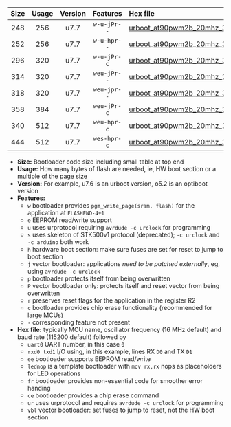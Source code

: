 |Size|Usage|Version|Features|Hex file|
|:-:|:-:|:-:|:-:|:--|
|248|256|u7.7|`w-u-jPr--`|[urboot_at90pwm2b_20mhz_38400bps_uart0_rxd4_txd3_lednop_ur_vbl.hex](https://raw.githubusercontent.com/stefanrueger/urboot.hex/main/mcus/at90pwm2b/fcpu_20mhz/38400_bps/urboot_at90pwm2b_20mhz_38400bps_uart0_rxd4_txd3_lednop_ur_vbl.hex)|
|252|256|u7.7|`w-u-hpr--`|[urboot_at90pwm2b_20mhz_38400bps_uart0_rxd4_txd3_lednop_fr_ur.hex](https://raw.githubusercontent.com/stefanrueger/urboot.hex/main/mcus/at90pwm2b/fcpu_20mhz/38400_bps/urboot_at90pwm2b_20mhz_38400bps_uart0_rxd4_txd3_lednop_fr_ur.hex)|
|296|320|u7.7|`w-u-jPr-c`|[urboot_at90pwm2b_20mhz_38400bps_uart0_rxd4_txd3_lednop_fr_ce_ur_vbl.hex](https://raw.githubusercontent.com/stefanrueger/urboot.hex/main/mcus/at90pwm2b/fcpu_20mhz/38400_bps/urboot_at90pwm2b_20mhz_38400bps_uart0_rxd4_txd3_lednop_fr_ce_ur_vbl.hex)|
|314|320|u7.7|`weu-jPr--`|[urboot_at90pwm2b_20mhz_38400bps_uart0_rxd4_txd3_ee_lednop_ur_vbl.hex](https://raw.githubusercontent.com/stefanrueger/urboot.hex/main/mcus/at90pwm2b/fcpu_20mhz/38400_bps/urboot_at90pwm2b_20mhz_38400bps_uart0_rxd4_txd3_ee_lednop_ur_vbl.hex)|
|318|320|u7.7|`weu-jpr--`|[urboot_at90pwm2b_20mhz_38400bps_uart0_rxd4_txd3_ee_lednop_fr_ur_vbl.hex](https://raw.githubusercontent.com/stefanrueger/urboot.hex/main/mcus/at90pwm2b/fcpu_20mhz/38400_bps/urboot_at90pwm2b_20mhz_38400bps_uart0_rxd4_txd3_ee_lednop_fr_ur_vbl.hex)|
|358|384|u7.7|`weu-jPr-c`|[urboot_at90pwm2b_20mhz_38400bps_uart0_rxd4_txd3_ee_lednop_fr_ce_ur_vbl.hex](https://raw.githubusercontent.com/stefanrueger/urboot.hex/main/mcus/at90pwm2b/fcpu_20mhz/38400_bps/urboot_at90pwm2b_20mhz_38400bps_uart0_rxd4_txd3_ee_lednop_fr_ce_ur_vbl.hex)|
|340|512|u7.7|`weu-hpr-c`|[urboot_at90pwm2b_20mhz_38400bps_uart0_rxd4_txd3_ee_lednop_fr_ce_ur.hex](https://raw.githubusercontent.com/stefanrueger/urboot.hex/main/mcus/at90pwm2b/fcpu_20mhz/38400_bps/urboot_at90pwm2b_20mhz_38400bps_uart0_rxd4_txd3_ee_lednop_fr_ce_ur.hex)|
|444|512|u7.7|`wes-hpr-c`|[urboot_at90pwm2b_20mhz_38400bps_uart0_rxd4_txd3_ee_lednop_fr_ce.hex](https://raw.githubusercontent.com/stefanrueger/urboot.hex/main/mcus/at90pwm2b/fcpu_20mhz/38400_bps/urboot_at90pwm2b_20mhz_38400bps_uart0_rxd4_txd3_ee_lednop_fr_ce.hex)|

- **Size:** Bootloader code size including small table at top end
- **Usage:** How many bytes of flash are needed, ie, HW boot section or a multiple of the page size
- **Version:** For example, u7.6 is an urboot version, o5.2 is an optiboot version
- **Features:**
  + `w` bootloader provides `pgm_write_page(sram, flash)` for the application at `FLASHEND-4+1`
  + `e` EEPROM read/write support
  + `u` uses urprotocol requiring `avrdude -c urclock` for programming
  + `s` uses skeleton of STK500v1 protocol (deprecated); `-c urclock` and `-c arduino` both work
  + `h` hardware boot section: make sure fuses are set for reset to jump to boot section
  + `j` vector bootloader: applications *need to be patched externally*, eg, using `avrdude -c urclock`
  + `p` bootloader protects itself from being overwritten
  + `P` vector bootloader only: protects itself and reset vector from being overwritten
  + `r` preserves reset flags for the application in the register R2
  + `c` bootloader provides chip erase functionality (recommended for large MCUs)
  + `-` corresponding feature not present
- **Hex file:** typically MCU name, oscillator frequency (16 MHz default) and baud rate (115200 default) followed by
  + `uart0` UART number, in this case `0`
  + `rxd0 txd1` I/O using, in this example, lines RX `D0` and TX `D1`
  + `ee` bootloader supports EEPROM read/write
  + `lednop` is a template bootloader with `mov rx,rx` nops as placeholders for LED operations
  + `fr` bootloader provides non-essential code for smoother error handing
  + `ce` bootloader provides a chip erase command
  + `ur` uses urprotocol and requires `avrdude -c urclock` for programming
  + `vbl` vector bootloader: set fuses to jump to reset, not the HW boot section
